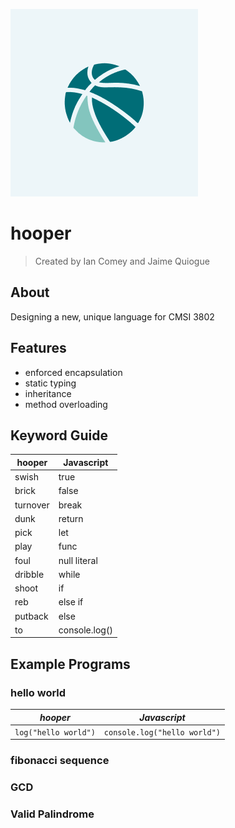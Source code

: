 
![hooper logo](docs/hooper.png)

# hooper
> Created by Ian Comey and Jaime Quiogue

## About

Designing a new, unique language for CMSI 3802

## Features

- enforced encapsulation
- static typing
- inheritance
- method overloading

## Keyword Guide

| hooper   | Javascript    |
| -------- | ------------- |
| swish    | true          |
| brick    | false         |
| turnover | break         |
| dunk     | return        |
| pick     | let           |
| play     | func          |
| foul     | null literal  |
| dribble  | while         |
| shoot    | if            |
| reb      | else if       |
| putback  | else          |
| to       | console.log() |

## Example Programs

### hello world
| _hooper_   | _Javascript_    |
| -------- | ------------- |
| `log("hello world")`    | `console.log("hello world")`       |

### fibonacci sequence

### GCD

### Valid Palindrome
